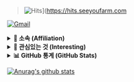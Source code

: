 >![Hits](https://hits.seeyoufarm.com/api/count/incr/badge.svg?url=https%3A%2F%2Fgithub.com%2Fzaqwsx2003&count_bg=%23669ED9&title_bg=%2391E30A&icon=protocols-dot-io.svg&icon_color=%23058A74&title=Hits&edge_flat=false)](https://hits.seeyoufarm.com

[![Gmail](https://img.shields.io/badge/Gmail-d14836?style=flat&logo=Gmail&logoColor=white&link=mailto:ssapil7@gmail.com)](mailto:ssapil7@gmail.com)

 <details>
  <summary><b>🏫 소속 (Affiliation)</b></summary>
  <hr>
  <ul>
    <li>한양공업고등학교, 인공지능소프트웨어과</li>
    <ul><li>Hanyang Technical High School, AI Software Department</li></ul>
    <li>(주)새움</li>
    <ul><li>Saewoom, Inc.</li></ul>
  </ul>
  <hr>
</details>

<details>
  <summary><b>🔎 관심있는 것 (Interesting)</b></summary>
  <hr>
  <ul>
    <li>C#, Java, JavaScript, Python
   </li>
  </ul>
  <hr>
</details>

<details> 
  <summary><b>📊 GitHub 통계 (GitHub Stats)</b></summary>
  <hr>
  <img src="https://github-readme-stats.vercel.app/api?username=zaqwsx2003&show_icons=true&theme=tokyonight&count_private=true" />
  <br>
  <img src="https://github-readme-stats.vercel.app/api/top-langs/?username=zaqwsx2003&theme=tokyonight" />
  <hr>
</details>
 
 
 [![Anurag's github stats](https://github-readme-stats.vercel.app/api?username=zaqwsx2003)](https://github.com/anuraghazra/github-readme-stats)

